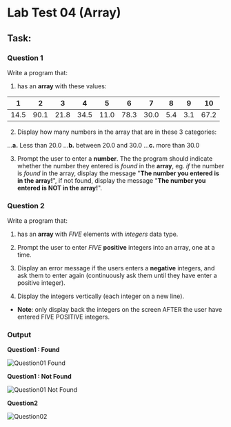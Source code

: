 # Lab Test 04 (Array)

## Task:

### Question 1
Write a program that:

1. has an **array** with these values:

1 | 2 | 3 | 4 | 5 | 6 | 7 | 8 | 9 | 10
:---:| :---:| :---:| :---:| :---:| :---:| :---:| :---: |:---: |:---:
14.5| 90.1 |21.8 |34.5 |11.0 |78.3 |30.0 |5.4 |3.1 |67.2

2. Display how many numbers in the array that are in these 3 categories:


...**a.** Less than 20.0
...**b.** between 20.0 and 30.0
...**c.** more than 30.0

3. Prompt the user to enter a **number**. The the program should indicate whether the number they entered is *found* in the **array**, eg. *if* the number is *found* in the array, display the message "**The number you entered is in the array!**", if not found, display the message "**The number you entered is NOT in the array!**".

### Question 2
Write a program that:

1. has an **array** with *FIVE* elements with *integers* data type.

2. Prompt the user to enter *FIVE* **positive** integers into an array, one at a time.

3. Display an error message if the users enters a **negative** integers, and ask them to enter again (continuously ask them until they have enter a positive integer).

4. Display the integers vertically (each integer on a new line).

* **Note**: only display back the integers on the screen AFTER the user have entered FIVE POSITIVE integers.

### Output

**Question1 : Found**

![Question01  Found](https://github.com/yclim95/GuideToCPPBegineer01/blob/master/LabTest04/Question01/found.PNG)



**Question1 : Not Found**

![Question01  Not Found](https://github.com/yclim95/GuideToCPPBegineer01/blob/master/LabTest04/Question01/not_found.PNG)



**Question2**

![Question02](https://github.com/yclim95/GuideToCPPBegineer01/blob/master/LabTest04/Question02/positiveInt.PNG)
